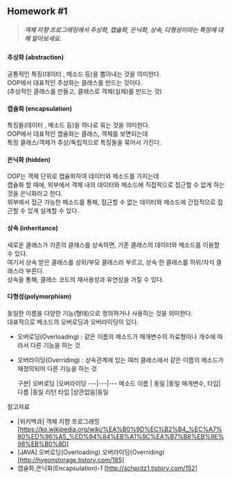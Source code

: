 ## Homework #1  
>##### 객체 지향 프로그래밍에서 추상화, 캡슐화, 은닉화, 상속, 다형성이라는 특징에 대해 알아보세요.  

#### 추상화 (abstraction)
공통적인 특징(데이터 , 메소드 등)을 뽑아내는 것을 의미한다.  
OOP에서 대표적인 추상화는 클래스를 만드는 것이다.  
(추상적인 클래스를 만들고, 클래스로 객체(실체)를 만드는 것)  


#### 캡슐화 (encapsulation)  
특징들(데이터 , 메소드 등)을 하나로 묶는 것을 의미한다.  
OOP에서 대표적인 캡슐화는 클래스, 객체를 보면되는데  
특정 클래스/객체가 추상/독립적으로 특징들을 묶어서 가진다.  


#### 은닉화 (hidden)
OOP는 객체 단위로 캡슐화하여 데이터와 메소드를 가지는데  
캡슐화 할 때에, 외부에서 객체 내의 데이터와 메소드에 직접적으로 접근할 수 없게 하는 것을 은닉화라고 한다.  
외부에서 접근 가능한 메소드를 통해, 접근할 수 없는 데이터와 메소드에 간접적으로 접근할 수 있게 설계할 수 있다.  


#### 상속 (inheritance)
새로운 클래스가 기존의 클래스를 상속하면, 기존 클래스의 데이터와 메소드를 이용할 수 있다.  
여기서 상속 받은 클래스를 상위/부모 클래스라 부르고, 상속 한 클래스를 하위/자식 클래스라 부른다.  
상속을 통해, 클래스 코드의 재사용성과 유연성을 가질 수 있다.  


#### 다형성(polymorphism)
동일한 이름을 다양한 기능(형태)으로 정의하거나 사용하는 것을 의미한다.  
대표적으로 메소드의 오버로딩과 오버라이딩이 있다.  

- 오버로딩(Overloading) : 같은 이름의 메소드가 매개변수의 자료형이나 개수에 따라서 다른 기능을 하는 것  
- 오버라이딩(Overriding) : 상속관계에 있는 여러 클래스에서 같은 이름의 메소드가 재정의되어 다른 기능을 하는 것  

  구분| 오버로딩 |오버라이딩
---|---|--- 
메소드 이름  | 동일  |동일
매개변수, 타입| 다름  |동일
리턴 타입    |상관없음|동일




참고자료

- [위키백과] 객체 지향 프로그래밍 [https://ko.wikipedia.org/wiki/%EA%B0%9D%EC%B2%B4_%EC%A7%80%ED%96%A5_%ED%94%84%EB%A1%9C%EA%B7%B8%EB%9E%98%EB%B0%8D﻿]
- [JAVA] 오버로딩(Overloading) 오버라이딩(Overriding) [http://hyeonstorage.tistory.com/185]
- 캡슐화,은닉화(Encapsulation)-1 [http://schpritz1.tistory.com/152]